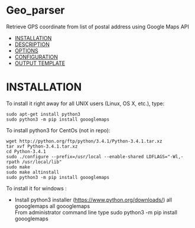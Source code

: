 # Geo_parser


Retrieve GPS coordinate from list of postal address using Google Maps API

- [INSTALLATION](#installation)
- [DESCRIPTION](#description)
- [OPTIONS](#options)
- [CONFIGURATION](#configuration)
- [OUTPUT TEMPLATE](#output-template)

# INSTALLATION

To install it right away for all UNIX users (Linux, OS X, etc.), type:

    sudo apt-get install python3
    sudo python3 -m pip install goooglemaps
    
To install python3 for CentOs (not in repo):

    wget http://python.org/ftp/python/3.4.1/Python-3.4.1.tar.xz
    tar xvf Python-3.4.1.tar.xz
    cd Python-3.4.1
    sudo ./configure --prefix=/usr/local --enable-shared LDFLAGS="-Wl,-rpath /usr/local/lib"
    sudo make
    sudo make altinstall
    sudo python3 -m pip install goooglemaps  
    
To install it for windows :

  - Install python3 installer (https://www.python.org/downloads/)
  all goooglemaps  all goooglemaps  
    From administrator command line type
    sudo python3 -m pip install goooglemaps

